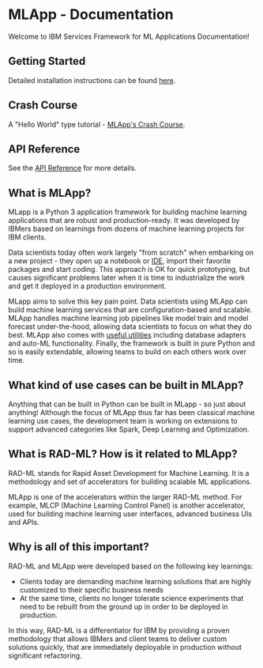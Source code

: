 # MLApp - Documentation
Welcome to IBM Services Framework for ML Applications Documentation!

## Getting Started
Detailed installation instructions can be found [here](/getting-started).

## Crash Course
A "Hello World" type tutorial - [MLApp's Crash Course](/crash-course/introduction).

## API Reference
See the [API Reference](/api/utils.automl) for more details. 




## What is MLApp?

MLapp is a Python 3 application framework for building machine learning applications that are robust and production-ready. It was developed by IBMers based on learnings from dozens of machine learning projects for IBM clients.

Data scientists today often work largely "from scratch" when embarking on a new project - they open up a notebook or [IDE](https://www.codecademy.com/articles/what-is-an-ide), import their favorite packages and start coding. This approach is OK for quick prototyping, but causes significant problems later when it is time to industrialize the work and get it deployed in a production environment.

MLapp aims to solve this key pain point. Data scientists using MLApp can build machine learning services that are configuration-based and scalable. MLApp handles machine learning job pipelines like model train and model forecast under-the-hood, allowing data scientists to focus on what they do best. MLApp also comes with [useful utilities](/api/utils.automl) including database adapters and auto-ML functionality. Finally, the framework is built in pure Python and so is easily extendable, allowing teams to build on each others work over time.

## What kind of use cases can be built in MLApp?

Anything that can be built in Python can be built in MLapp - so just about anything! Although the focus of MLApp thus far has been classical machine learning use cases, the development team is working on extensions to support advanced categories like Spark, Deep Learning and Optimization.

## What is RAD-ML? How is it related to MLApp?

RAD-ML stands for Rapid Asset Development for Machine Learning. It is a methodology and set of accelerators for building scalable ML applications.

MLApp is one of the accelerators within the larger RAD-ML method. For example, MLCP (Machine Learning Control Panel) is another accelerator, used for building machine learning user interfaces, advanced business UIs and APIs.

## Why is all of this important?

RAD-ML and MLApp were developed based on the following key learnings:

* Clients today are demanding machine learning solutions that are highly customized to their specific business needs
* At the same time, clients no longer tolerate science experiments that need to be rebuilt from the ground up in order to be deployed in production.

In this way, RAD-ML is a differentiator for IBM by providing a proven methodology that allows IBMers and client teams to deliver custom solutions quickly, that are immediately deployable in production without significant refactoring.

